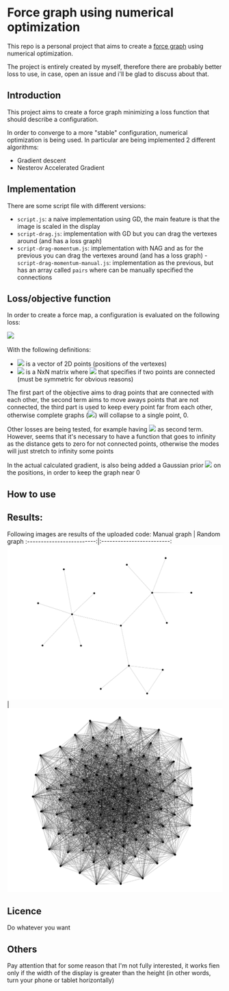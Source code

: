 # Force graph using numerical optimization
This repo is a personal project that aims to create a [force graph](https://en.wikipedia.org/wiki/Force-directed_graph_drawing) using numerical optimization.

The project is entirely created by myself, therefore there are probably better loss to use, in case, open an issue and i'll be glad to discuss about that.



## Introduction
This project aims to create a force graph minimizing a loss function that should describe a configuration.

In order to converge to a more "stable" configuration, numerical optimization is being used. In particular are being implemented 2 different algorithms:

 - Gradient descent
 - Nesterov Accelerated Gradient

## Implementation
There are some script file with different versions:
 
 - `script.js`: a naive implementation using GD, the main feature is that the image is scaled in the display 
 - `script-drag.js`: implementation with GD but you can drag the vertexes around (and has a loss graph)
 - `script-drag-momentum.js`: implementation with NAG and as for the previous you can drag the vertexes around (and has a loss graph)
 -`script-drag-momentum-manual.js`: implementation as the previous, but has an array called `pairs` where can be manually specified the connections
## Loss/objective function
In order to create a force map, a configuration is evaluated on the following loss:
<!-- f(\bar{p}) = \sum_{i=0}^{|p|}\sum_{j=0}^{|p|} a_{ij} ||p_{i} - p_j||^2 + \sum_{i=0}^{|p|}\sum_{j=0}^{|p|} (1-a_{ij}) e^{-||p_{i} - p_j||^2} -->
![](https://latex.codecogs.com/svg.image?\small&space;\bg{white}min\\;f(\bar{p})&space;=&space;\sum_{i=0}^{|p|}\sum_{j=0}^{|p|}&space;a_{ij}&space;||p_{i}&space;-&space;p_j||^2&space;&plus;&space;\sum_{i=0}^{|p|}\sum_{j=0}^{|p|}&space;(1-a_{ij})&space;\frac{1}{||p_{i}&space;-&space;p_j||^2}&plus;&space;\sum_{i=0}^{|p|}\sum_{j=0}^{|p|}&space;&space;\frac{1}{||p_{i}&space;-&space;p_j||^2})

With the following definitions:
 - ![](https://latex.codecogs.com/svg.image?\large&space;\bg{white}\bar{p})  is a vector of 2D points (positions of the vertexes)
  - ![](https://latex.codecogs.com/svg.image?\large&space;\bg{white}a)  is a NxN matrix where ![](https://latex.codecogs.com/svg.image?\large&space;\bg{white}a_{ij}\in\{0,1\}) that specifies if two points are connected (must be symmetric for obvious reasons)

The first part of the objective aims to drag points that are connected with each other, the second term aims to move aways points that are not connected, the third part is used to keep every point far from each other, otherwise complete graphs (![](https://latex.codecogs.com/svg.image?\large&space;\bg{white}K_1,K_2,...)) will collapse to a single point, 0.

Other losses are being tested, for example having ![](https://latex.codecogs.com/svg.image?\large&space;\bg{white}e^{-\text{dist}}) as second term. However, seems that it's necessary to have a function that goes to infinity as the distance gets to zero for not connected points, otherwise the modes will just stretch to infinity some points

In the actual calculated gradient, is also being added a Gaussian prior ![](https://latex.codecogs.com/svg.image?\small&space;\bg{white}\sum&space;||p_i||^2) on the positions, in order to keep the graph near 0

## How to use

## Results:
Following images are results of the uploaded code:
Manual graph             |  Random graph
:-------------------------:|:-------------------------:
![](./results-images/manual.png)  |  ![](./results-images/random.png)




## Licence
Do whatever you want

## Others
Pay attention that for some reason that I'm not fully interested, it works fien only if the width of the display is greater than the height (in other words, turn your phone or tablet horizontally)
